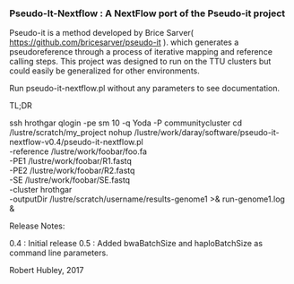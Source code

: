 
### Pseudo-It-Nextflow : A NextFlow port of the Pseudo-it project

Pseudo-it is a method developed by Brice Sarver( https://github.com/bricesarver/pseudo-it ).
which generates a pseudoreference through a process of iterative mapping and reference calling
steps.  This project was designed to run on the TTU clusters but could easily be generalized 
for other environments.

Run pseudo-it-nextflow.pl without any parameters to see documentation.

TL;DR

  ssh hrothgar
  qlogin -pe sm 10 -q Yoda -P communitycluster
  cd /lustre/scratch/my_project
  nohup /lustre/work/daray/software/pseudo-it-nextflow-v0.4/pseudo-it-nextflow.pl \
        -reference /lustre/work/foobar/foo.fa \
        -PE1 /lustre/work/foobar/R1.fastq \
        -PE2 /lustre/work/foobar/R2.fastq \
        -SE  /lustre/work/foobar/SE.fastq \
        -cluster hrothgar \
        -outputDir /lustre/scratch/username/results-genome1 >& run-genome1.log &


Release Notes:

0.4 : Initial release
0.5 : Added bwaBatchSize and haploBatchSize as command line parameters.


Robert Hubley, 2017
